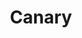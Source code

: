 ---
layout: firm_page
title: "Canary"
id: "canary.com.br"
permalink: "/canarycanary.com.br/"
website: "https://canary.com.br"
offices: "São Paulo (Brazil)"
investment_stages: "Seed, Series A"
portfolio_companies: "Cayena, Buser, Cobre, Alice"
portfolio_link: "https://canary.com.br/portfolio/"
investment_markets: "AgTech, Marketplaces, Digital Health, E-commerce, EdTech, InsurTech, Logistics, PropTech, Cyber Security, Web 3, B2B, Software, Consumer"
founded_year: "2017"
description: "Canary is an Operator Fund run and backed by entrepreneurs, specializing in early-stage investments in Latin America. They act as co-founders, supporting companies from the ground up and fostering a strong community of builders."
linkedin: "https://www.linkedin.com/company/canary-venture-capital/"
twitter: ""
instagram: ""
team_page: "https://canary.com.br/team/?tag=investing"
investor_type: "Venture Capital"
crunchbase: "https://www.crunchbase.com/organization/canary-5"
pitchbook: "https://pitchbook.com/profiles/investor/170483-77"

# SEO Optimization
meta_title: "Canary - VC Firm - projectstartups.com"
meta_description: "Canary, Canary is an Operator Fund run and backed by entrepreneurs, specializing in early-stage investments in Latin America. They act as co-founders, support..."
meta_keywords: "Canary, AgTech, Marketplaces, Digital Health, E-commerce, EdTech, InsurTech, Logistics, PropTech, Cyber Security, Web 3, B2B, Software, Consumer, VC firm, venture capital, startup investor, projectstartups.com"
canonical_url: "https://vc.projectstartups.com/canarycanary.com.br/"
---